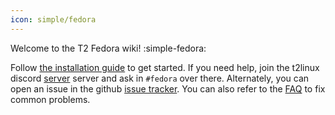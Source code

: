 ```yaml
---
icon: simple/fedora
---
```


Welcome to the T2 Fedora wiki! :simple-fedora:

Follow [the installation guide](https://wiki.t2linux.org/distributions/fedora/installation/) to get started. If you need help, join the t2linux discord [server](https://discord.com/invite/68MRhQu) server and ask in `#fedora` over there. Alternately, you can open an issue in the github [issue tracker](https://github.com/t2linux/wiki/issues). You can also refer to the [FAQ](https://wiki.t2linux.org/distributions/fedora/faq/) to fix common problems.
